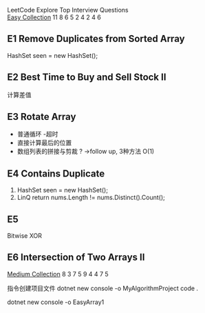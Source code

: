 LeetCode Explore
Top Interview Questions  
[Easy Collection](https://leetcode.com/explore/interview/card/top-interview-questions-easy/)
11 8 6 5 2 4 2 4 6
## E1 Remove Duplicates from Sorted Array
HashSet<int> seen = new HashSet<int>();

## E2 Best Time to Buy and Sell Stock II
计算差值

## E3 Rotate Array
+ 普通循环 -超时
+ 直接计算最后的位置
+ 数组列表的拼接与剪裁 ?
->follow up, 3种方法 O(1)

## E4 Contains Duplicate
1. HashSet<int> seen = new HashSet<int>();
2. LinQ return nums.Length != nums.Distinct().Count();

## E5
Bitwise XOR

## E6 Intersection of Two Arrays II




[Medium Collection](https://leetcode.com/explore/interview/card/top-interview-questions-medium/)
8 3 7 5 9 4 4 7 5

指令创建项目文件
dotnet new console -o MyAlgorithmProject
code .

dotnet new console -o EasyArray1